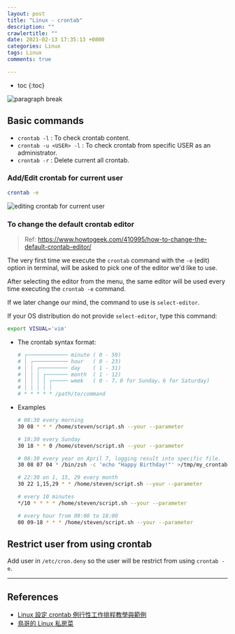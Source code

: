 ```yaml
---
layout: post
title: "Linux - crontab"
description: ""
crawlertitle: ""
date: 2021-02-13 17:35:13 +0800
categories: Linux
tags: Linux
comments: true

---
```


- toc
{:toc}

![paragraph break](https://order-brother.s3-ap-northeast-1.amazonaws.com/paragraph+break/separator-1.png)

## Basic commands

- `crontab -l`           : To check crontab content.
- `crontab -u <USER> -l` : To check crontab from specific USER as an administrator.
- `crontab -r`           : Delete current all crontab.

### Add/Edit crontab for current user

```bash
crontab -e
```

![editing crontab for current user](https://stevenchang.s3-ap-northeast-1.amazonaws.com/pics/blog/crontab-edit.jpg "editing crontab for current user")

### To change the default crontab editor

> Ref: <https://www.howtogeek.com/410995/how-to-change-the-default-crontab-editor/>

The very first time we execute the `crontab` command with the `-e` (edit) option in terminal, will be asked to pick one of the editor we'd like to use.

After selecting the editor from the menu, the same editor will be used every time executing the `crontab -e` command. 

If we later change our mind, the command to use is `select-editor`.

If your OS distribution do not provide `select-editor`, type this command:

```bash
export VISUAL='vim'
```

- The crontab syntax format:

  ```bash
  # ┌───────────── minute ( 0 - 59)
  # │ ┌─────────── hour   ( 0 - 23)
  # │ │ ┌───────── day    ( 1 - 31)
  # │ │ │ ┌─────── month  ( 1 - 12)
  # │ │ │ │ ┌───── week   ( 0 - 7，0 for Sunday，6 for Saturday)
  # │ │ │ │ │
  # * * * * * /path/to/command
  ```

- Examples

  ```bash
  # 08:30 every morning
  30 08 * * * /home/steven/script.sh --your --parameter

  # 18:30 every Sunday
  30 18 * * 0 /home/steven/script.sh --your --parameter

  # 08:30 every year on April 7, logging result into specific file.
  30 08 07 04 * /bin/zsh -c 'echo "Happy Birthday!"' >/tmp/my_crontab.log 2>/tmp/my_crontab_err.log

  # 22:30 on 1, 15, 29 every month
  30 22 1,15,29 * * /home/steven/script.sh --your --parameter

  # every 10 minutes
  */10 * * * * /home/steven/script.sh --your --parameter

  # every hour from 09:00 to 18:00
  00 09-18 * * * /home/steven/script.sh --your --parameter
  ```

## Restrict user from using crontab

Add user in `/etc/cron.deny` so the user will be restrict from using `crontab -e`.

---

## References

- [Linux 設定 crontab 例行性工作排程教學與範例](https://blog.steven.org/linux/linux-crontab-cron-job-tutorial-and-examples/)
- [鳥哥的 Linux 私房菜](http://linux.vbird.org/linux_basic/0430cron.php)

